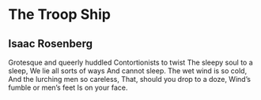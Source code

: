 # The Troop Ship
## Isaac Rosenberg
Grotesque and queerly huddled
Contortionists to twist
The sleepy soul to a sleep,
We lie all sorts of ways
And cannot sleep.
The wet wind is so cold,
And the lurching men so careless,
That, should you drop to a doze,
Wind’s fumble or men’s feet
Is on your face.